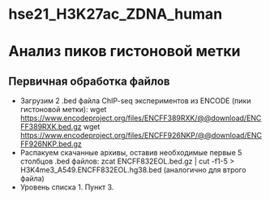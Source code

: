 # hse21_H3K27ac_ZDNA_human
# Анализ пиков гистоновой метки
## Первичная обработка файлов
- Загрузим 2 .bed файла ChIP-seq экспериментов из ENCODE (пики гистоновой метки):
wget https://www.encodeproject.org/files/ENCFF389RXK/@@download/ENCFF389RXK.bed.gz
wget https://www.encodeproject.org/files/ENCFF926NKP/@@download/ENCFF926NKP.bed.gz
- Распакуем скачанные архивы, оставив необходимые первые 5 столбцов .bed файлов:
    zcat ENCFF832EOL.bed.gz  |  cut -f1-5 > H3K4me3_A549.ENCFF832EOL.hg38.bed (аналогично для втрого файла)
- Уровень списка 1. Пункт 3.
